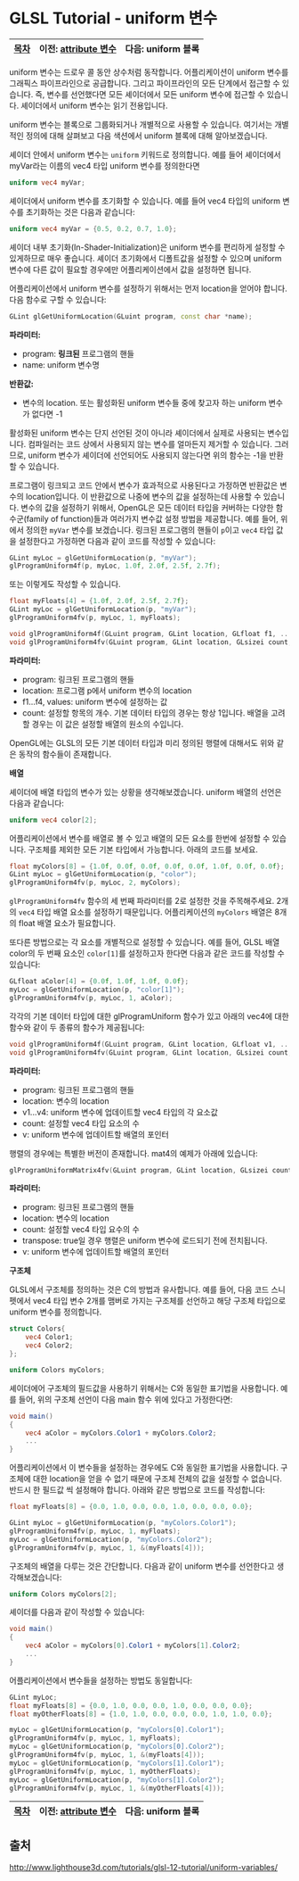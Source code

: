 # GLSL Tutorial - uniform 변수

| [목차](../../README.md) | 이전: [attribute 변수](../19_attribute_variables/19_attribute_variables.md) | 다음: uniform 블록 |
| :---------------------- | --------------------------------------------------------------------------: | -----------------: |

uniform 변수는 드로우 콜 동안 상수처럼 동작합니다. 어플리케이션이 uniform 변수를 그래픽스 파이프라인으로 공급합니다. 그리고 파이프라인의 모든 단계에서 접근할 수 있습니다. 즉, 변수를 선언했다면 모든 셰이더에서 모든 uniform 변수에 접근할 수 있습니다. 셰이더에서 uniform 변수는 읽기 전용입니다.

uniform 변수는 블록으로 그룹화되거나 개별적으로 사용할 수 있습니다. 여기서는 개별적인 정의에 대해 살펴보고 다음 색션에서 uniform 블록에 대해 알아보겠습니다.

셰이더 안에서 uniform 변수는 `uniform` 키워드로 정의합니다. 예를 들어 셰이더에서 myVar라는 이름의 vec4 타입 uniform 변수를 정의한다면

```glsl
uniform vec4 myVar;
```

셰이더에서 uniform 변수를 초기화할 수 있습니다. 예를 들어 vec4 타입의 uniform 변수를 초기화하는 것은 다음과 같습니다:

```glsl
uniform vec4 myVar = {0.5, 0.2, 0.7, 1.0};
```

셰이더 내부 초기화(In-Shader-Initialization)은 uniform 변수를 편리하게 설정할 수 있게하므로 매우 좋습니다. 셰이더 초기화에서 디폴트값을 설정할 수 있으며 uniform 변수에 다른 값이 필요할 경우에만 어플리케이션에서 값을 설정하면 됩니다.

어플리케이션에서 uniform 변수를 설정하기 위해서는 먼저 location을 얻어야 합니다. 다음 함수로 구할 수 있습니다:

```cpp
GLint glGetUniformLocation(GLuint program, const char *name);
```

**파라미터:**

- program: **링크된** 프로그램의 핸들
- name: uniform 변수명

**반환값:**

- 변수의 location. 또는 활성화된 uniform 변수들 중에 찾고자 하는 uniform 변수가 없다면 -1

활성화된 uniform 변수는 단지 선언된 것이 아니라 셰이더에서 실제로 사용되는 변수입니다. 컴파일러는 코드 상에서 사용되지 않는 변수를 얼마든지 제거할 수 있습니다. 그러므로, uniform 변수가 셰이더에 선언되어도 사용되지 않는다면 위의 함수는 -1을 반환할 수 있습니다.

프로그램이 링크되고 코드 안에서 변수가 효과적으로 사용된다고 가정하면 반환값은 변수의 location입니다. 이 반환값으로 나중에 변수의 값을 설정하는데 사용할 수 있습니다. 변수의 값을 설정하기 위해서, OpenGL은 모든 데이터 타입을 커버하는 다양한 함수군(family of function)들과 여러가지 변수값 설정 방법을 제공합니다. 예를 들어, 위에서 정의한 `myVar` 변수를 보겠습니다. 링크된 프로그램의 핸들이 `p`이고 `vec4` 타입 값을 설정한다고 가정하면 다음과 같이 코드를 작성할 수 있습니다:

```cpp
GLint myLoc = glGetUniformLocation(p, "myVar");
glProgramUniform4f(p, myLoc, 1.0f, 2.0f, 2.5f, 2.7f);
```

또는 이렇게도 작성할 수 있습니다.

```cpp
float myFloats[4] = {1.0f, 2.0f, 2.5f, 2.7f};
GLint myLoc = glGetUniformLocation(p, "myVar");
glProgramUniform4fv(p, myLoc, 1, myFloats);
```

```cpp
void glProgramUniform4f(GLuint program, GLint location, GLfloat f1, ..., GLfloat f4);
void glProgramUniform4fv(GLuint program, GLint location, GLsizei count, const GLfloat *values);
```

**파라미터:**

- program: 링크된 프로그램의 핸들
- location: 프로그램 p에서 uniform 변수의 location
- f1...f4, values: uniform 변수에 설정하는 값
- count: 설정할 항목의 개수. 기본 데이터 타입의 경우는 항상 1입니다. 배열을 고려할 경우는 이 값은 설정할 배열의 원소의 수입니다.

OpenGL에는 GLSL의 모든 기본 데이터 타입과 미리 정의된 행렬에 대해서도 위와 같은 동작의 함수들이 존재합니다.

**배열**

셰이더에 배열 타입의 변수가 있는 상황을 생각해보겠습니다. uniform 배열의 선언은 다음과 같습니다:

```glsl
uniform vec4 color[2];
```

어플리케이션에서 변수를 배열로 볼 수 있고 배열의 모든 요소를 한번에 설정할 수 있습니다. 구조체를 제외한 모든 기본 타입에서 가능합니다. 아래의 코드를 보세요.

```cpp
float myColors[8] = {1.0f, 0.0f, 0.0f, 0.0f, 0.0f, 1.0f, 0.0f, 0.0f};
GLint myLoc = glGetUniformLocation(p, "color");
glProgramUniform4fv(p, myLoc, 2, myColors);
```

`glProgramUniform4fv` 함수의 세 번째 파라미터를 2로 설정한 것을 주목해주세요. 2개의 `vec4` 타입 배열 요소를 설정하기 때문입니다. 어플리케이션의 `myColors` 배열은 8개의 float 배열 요소가 필요합니다.

또다른 방법으로는 각 요소를 개별적으로 설정할 수 있습니다. 예를 들어, GLSL 배열 color의 두 번째 요소인 `color[1]`를 설정하고자 한다면 다음과 같은 코드를 작성할 수 있습니다:

```cpp
GLfloat aColor[4] = {0.0f, 1.0f, 1.0f, 0.0f};
myLoc = glGetUniformLocation(p, "color[1]");
glProgramUniform4fv(p, myLoc, 1, aColor);
```

각각의 기본 데이터 타입에 대한 glProgramUniform 함수가 있고 아래의 vec4에 대한 함수와 같이 두 종류의 함수가 제공됩니다:

```cpp
void glProgramUniform4f(GLuint program, GLint location, GLfloat v1, ..., GLfloat v4);
void glProgramUniform4fv(GLuint program, GLint location, GLsizei count, GLfloat *v);
```

**파라미터:**

- program: 링크된 프로그램의 핸들
- location: 변수의 location
- v1...v4: uniform 변수에 업데이트할 vec4 타입의 각 요소값
- count: 설정할 vec4 타입 요소의 수
- v: uniform 변수에 업데이트할 배열의 포인터

행렬의 경우에는 특별한 버전이 존재합니다. mat4의 예제가 아래에 있습니다:

```cpp
glProgramUniformMatrix4fv(GLuint program, GLint location, GLsizei count, GLboolean transpose, GLfloat *v);
```

**파라미터:**

- program: 링크된 프로그램의 핸들
- location: 변수의 location
- count: 설정할 vec4 타입 요수의 수
- transpose: true일 경우 행렬은 uniform 변수에 로드되기 전에 전치됩니다.
- v: uniform 변수에 업데이트할 배열의 포인터

**구조체**

GLSL에서 구조체를 정의하는 것은 C의 방법과 유사합니다. 예를 들어, 다음 코드 스니펫에서 vec4 타입 변수 2개를 맴버로 가지는 구조체를 선언하고 해당 구조체 타입으로 uniform 변수를 정의합니다.

```glsl
struct Colors{
    vec4 Color1;
    vec4 Color2;
};

uniform Colors myColors;
```

셰이더에어 구조체의 필드값을 사용하기 위해서는 C와 동일한 표기법을 사용합니다. 예를 들어, 위의 구조체 선언이 다음 main 함수 위에 있다고 가정한다면:

```glsl
void main()
{
    vec4 aColor = myColors.Color1 + myColors.Color2;
    ...
}
```

어플리케이션에서 이 변수들을 설정하는 경우에도 C와 동일한 표기법을 사용합니다. 구조체에 대한 location을 얻을 수 없기 때문에 구조체 전체의 값을 설정할 수 없습니다. 반드시 한 필드값 씩 설정해야 합니다. 아래와 같은 방법으로 코드를 작성합니다:

```cpp
float myFloats[8] = {0.0, 1.0, 0.0, 0.0, 1.0, 0.0, 0.0, 0.0};

GLint myLoc = glGetUniformLocation(p, "myColors.Color1");
glProgramUniform4fv(p, myLoc, 1, myFloats);
myLoc = glGetUniformLocation(p, "myColors.Color2");
glProgramUniform4fv(p, myLoc, 1, &(myFloats[4]));
```

구조체의 배열을 다루는 것은 간단합니다. 다음과 같이 uniform 변수를 선언한다고 생각해보겠습니다:

```glsl
uniform Colors myColors[2];
```

셰이더를 다음과 같이 작성할 수 있습니다:

```glsl
void main()
{
    vec4 aColor = myColors[0].Color1 + myColors[1].Color2;
    ...
}
```

어플리케이션에서 변수들을 설정하는 방법도 동일합니다:

```cpp
GLint myLoc;
float myFloats[8] = {0.0, 1.0, 0.0, 0.0, 1.0, 0.0, 0.0, 0.0};
float myOtherFloats[8] = {1.0, 1.0, 0.0, 0.0, 0.0, 1.0, 1.0, 0.0};

myLoc = glGetUniformLocation(p, "myColors[0].Color1");
glProgramUniform4fv(p, myLoc, 1, myFloats);
myLoc = glGetUniformLocation(p, "myColors[0].Color2");
glProgramUniform4fv(p, myLoc, 1, &(myFloats[4]));
myLoc = glGetUniformLocation(p, "myColors[1].Color1");
glProgramUniform4fv(p, myLoc, 1, myOtherFloats);
myLoc = glGetUniformLocation(p, "myColors[1].Color2");
glProgramUniform4fv(p, myLoc, 1, &(myOtherFloats[4]));
```

| [목차](../../README.md) | 이전: [attribute 변수](../19_attribute_variables/19_attribute_variables.md) | 다음: uniform 블록 |
| :---------------------- | --------------------------------------------------------------------------: | -----------------: |

## 출처

http://www.lighthouse3d.com/tutorials/glsl-12-tutorial/uniform-variables/
